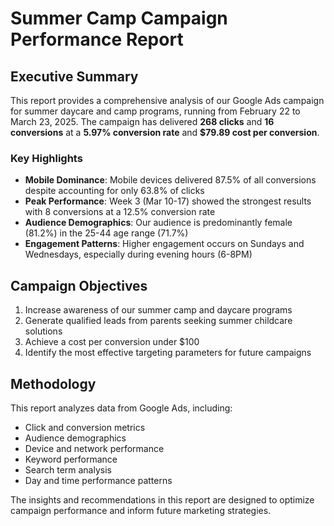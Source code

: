 # Summer Camp Campaign Performance Report

## Executive Summary

This report provides a comprehensive analysis of our Google Ads campaign for summer daycare and camp programs, running from February 22 to March 23, 2025. The campaign has delivered **268 clicks** and **16 conversions** at a **5.97% conversion rate** and **$79.89 cost per conversion**.

### Key Highlights

- **Mobile Dominance**: Mobile devices delivered 87.5% of all conversions despite accounting for only 63.8% of clicks
- **Peak Performance**: Week 3 (Mar 10-17) showed the strongest results with 8 conversions at a 12.5% conversion rate
- **Audience Demographics**: Our audience is predominantly female (81.2%) in the 25-44 age range (71.7%)
- **Engagement Patterns**: Higher engagement occurs on Sundays and Wednesdays, especially during evening hours (6-8PM)

## Campaign Objectives

1. Increase awareness of our summer camp and daycare programs
2. Generate qualified leads from parents seeking summer childcare solutions
3. Achieve a cost per conversion under $100
4. Identify the most effective targeting parameters for future campaigns

## Methodology

This report analyzes data from Google Ads, including:

- Click and conversion metrics
- Audience demographics
- Device and network performance
- Keyword performance
- Search term analysis
- Day and time performance patterns

The insights and recommendations in this report are designed to optimize campaign performance and inform future marketing strategies.
